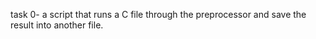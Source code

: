 task 0- a script that runs a C file through the preprocessor and save the result into another file.
